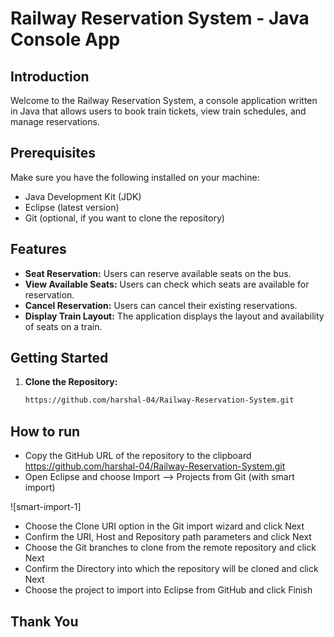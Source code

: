 # Railway Reservation System - Java Console App

## Introduction

Welcome to the Railway Reservation System, a console application written in Java that allows users to book train tickets, view train schedules, and manage reservations.

## Prerequisites

Make sure you have the following installed on your machine:

- Java Development Kit (JDK)
- Eclipse (latest version)
- Git (optional, if you want to clone the repository)

## Features

- **Seat Reservation:** Users can reserve available seats on the bus.
- **View Available Seats:** Users can check which seats are available for reservation.
- **Cancel Reservation:** Users can cancel their existing reservations.
- **Display Train Layout:** The application displays the layout and availability of seats on a train.

## Getting Started

1. **Clone the Repository:**
   ```bash
   https://github.com/harshal-04/Railway-Reservation-System.git

## How to run

- Copy the GitHub URL of the repository to the clipboard https://github.com/harshal-04/Railway-Reservation-System.git
- Open Eclipse and choose Import –> Projects from Git (with smart import)
  
![smart-import-1]

- Choose the Clone URI option in the Git import wizard and click Next
- Confirm the URI, Host and Repository path parameters and click Next
- Choose the Git branches to clone from the remote repository and click Next
- Confirm the Directory into which the repository will be cloned and click Next
- Choose the  project to import into Eclipse from GitHub and click Finish


## Thank You


